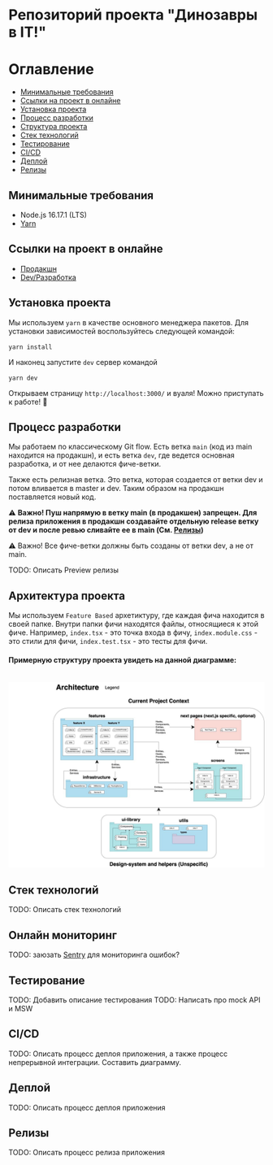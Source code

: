 # Репозиторий проекта "Динозавры в IT!"

# Оглавление
- [Минимальные требования](#Минимальные-требования)
- [Ссылки на проект в онлайне](#Ссылки-на-проект-в-онлайне)
- [Установка проекта](#Установка-проекта)
- [Процесс разработки](#Процесс-разработки)
- [Структура проекта](#Структура-проекта)
- [Стек технологий](#Стек-технологий)
- [Тестирование](#Тестирование)
- [CI/CD](#CI/CD)
- [Деплой](#Деплой)
- [Релизы](#Релизы)

## Минимальные требования
* Node.js 16.17.1 (LTS)
* [Yarn](https://yarnpkg.com/)

## Ссылки на проект в онлайне
* [Продакшн](https://bootcamp-team2.herokuapp.com/)
* [Dev/Разработка](https://bootcamp-team2-dev.herokuapp.com/)

## Установка проекта
Мы используем `yarn` в качестве основного менеджера пакетов. Для установки зависимостей воспользуйтесь следующей командой:

```
yarn install
```

И наконец запустите `dev` сервер командой

```
yarn dev
```

Открываем страницу `http://localhost:3000/` и вуаля! Можно приступать к работе! 🎉

## Процесс разработки
Мы работаем по классическому Git flow. Есть ветка `main` (код из main находится на продакшн), и есть ветка `dev`, где ведется основная разработка, и от нее делаются фиче-ветки.

Также есть релизная ветка. Это ветка, которая создается от ветки dev и потом  вливается в master и dev. Таким образом на продакшн поставляется новый код.

⚠️ **Важно! Пуш напрямую в ветку main (в продакшен) запрещен. Для релиза приложения в продакшн создавайте отдельную release ветку от dev и после ревью сливайте ее в main (См. [Релизы](#релизы))**

⚠️ Важно! Все фиче-ветки должны быть созданы от ветки dev, а не от main.

TODO: Описать Preview релизы

## Архитектура проекта
Мы используем `Feature Based` архетиктуру, где каждая фича находится в своей папке. Внутри папки фичи находятся файлы, относящиеся к этой фиче. Например, `index.tsx` - это точка входа в фичу, `index.module.css` - это стили для фичи, `index.test.tsx` - это тесты для фичи.

#### Примерную структуру проекта увидеть на данной диаграмме:

<br />

<img src="docs/assets/architecture.jpg" alt="Архитектура проекта" />

## Стек технологий
TODO: Описать стек технологий

## Онлайн мониторинг
TODO: заюзать [Sentry](https://sentry.io/welcome/) для мониторинга ошибок?

## Тестирование
TODO: Добавить описание тестирования
TODO: Написать про mock API и MSW

## CI/CD
TODO: Описать процесс деплоя приложения, а также процесс непрерывной интеграции. Составить диаграмму.

## Деплой
TODO: Описать процесс деплоя приложения

## Релизы
TODO: Описать процесс релиза приложения


